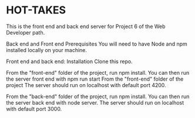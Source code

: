 # HOT-TAKES


This is the front end and back end server for Project 6 of the Web Developer path.

Back end and Front end Prerequisites You will need to have Node and npm installed locally on your machine.

Front end and back end: Installation Clone this repo. 

From the "front-end" folder of the project, run npm install. You can then run the server front end with npm run start From the "front-end" folder of the project The server should run on localhost with default port 4200.

From the "back-end" folder of the project, run npm install. You can then run the server back end with node server. The server should run on localhost with default port 3000.
